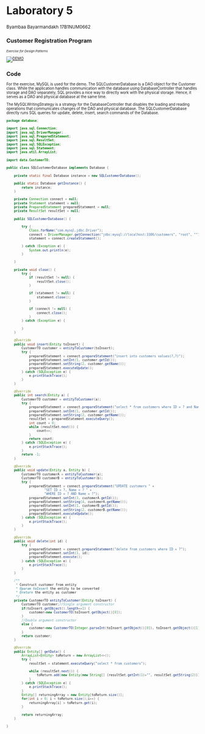 <h1>Laboratory 5</h1>
<sub> Byambaa Bayarmandakh 17B1NUM0662<sub>

<h2>Customer Registration Program</h2>
<i><sub>Exercise for Design Patterns</sub></i>


[![DEMO](http://img.youtube.com/vi/m9J7sn19nBI/0.jpg)](http://www.youtube.com/watch?v=m9J7sn19nBI "Customer Annnouncement Program Demo")

<h2>Code</h2>
<p>
For the exercise, MySQL is used for the demo. The SQLCustomerDatabase is a DAO object for the Customer class. While the application
handles communication with the database using DatabaseController that handles storage and DAO separately, SQL provides a nice way to directly work with the physical storage. Hence, it serves as a DAO and physical database at the same time.

The MySQLWritingStrategy is a strategy for the DatabaseController that disables the loading and reading operations that communicates
changes of the DAO and physical database. The SQLCustomerDatabase directly runs SQL queries for update, delete, insert, search commands of the Database.
</p>

```java
package database;

import java.sql.Connection;
import java.sql.DriverManager;
import java.sql.PreparedStatement;
import java.sql.ResultSet;
import java.sql.SQLException;
import java.sql.Statement;
import java.util.ArrayList;

import data.CustomerTO;

public class SQLCustomerDatabase implements Database {
	
	private static final Database instance = new SQLCustomerDatabase();
	
	public static Database getInstance() {
		return instance;
	}

	private Connection connect = null;
	private Statement statement = null;
	private PreparedStatement preparedStatement = null;
	private ResultSet resultSet = null;

	public SQLCustomerDatabase() {

		try {
			Class.forName("com.mysql.jdbc.Driver");
			connect = DriverManager.getConnection("jdbc:mysql://localhost:3306/customers", "root", "");
			statement = connect.createStatement();

		} catch (Exception e) {
			System.out.println(e);
		}

	}

	private void close() {
		try {
			if (resultSet != null) {
				resultSet.close();
			}

			if (statement != null) {
				statement.close();
			}

			if (connect != null) {
				connect.close();
			}
		} catch (Exception e) {

		}
	}

	@Override
	public void insert(Entity toInsert) {
		CustomerTO customer = entityToCustomer(toInsert);
		try {
			preparedStatement = connect.prepareStatement("insert into customers values(?,?)");
			preparedStatement.setInt(1, customer.getId());
			preparedStatement.setString(2, customer.getName());
			preparedStatement.executeUpdate();
		} catch (SQLException e) {
			e.printStackTrace();
		}
	}

	@Override
	public int search(Entity a) {
		CustomerTO customer = entityToCustomer(a);
		try {
			preparedStatement = connect.prepareStatement("select * from customers where ID = ? and Name = ?");
			preparedStatement.setInt(1, customer.getId());
			preparedStatement.setString(2, customer.getName());
			resultSet = preparedStatement.executeQuery();
			int count = 0;
			while (resultSet.next()) {
				count++;
			}
			return count;
		} catch (SQLException e) {
			e.printStackTrace();
		}
		return -1;
	}

	@Override
	public void update(Entity a, Entity b) {
		CustomerTO customerA = entityToCustomer(a);
		CustomerTO customerB = entityToCustomer(b);
		try {
			preparedStatement = connect.prepareStatement("UPDATE customers " + 
					"SET ID = ?, Name = ? " + 
					"WHERE ID = ? AND Name = ?");
			preparedStatement.setInt(3, customerA.getId());
			preparedStatement.setString(4, customerA.getName());
			preparedStatement.setInt(1, customerB.getId());
			preparedStatement.setString(2, customerB.getName());
			preparedStatement.executeUpdate();
		} catch (SQLException e) {
			e.printStackTrace();
		}
	}

	@Override
	public void delete(int id) {
		try {
			preparedStatement = connect.prepareStatement("delete from customers where ID = ?");
			preparedStatement.setInt(1, id);
			preparedStatement.execute();
		} catch (SQLException e) {
			e.printStackTrace();
		}
	}
	
	/**
	 * Construct customer from entity
	 * @param toInsert the entity to be converted
	 * @return the entity as customer
	 */
	private CustomerTO entityToCustomer(Entity toInsert) {
		CustomerTO customer;//Single argument constructor
		if(toInsert.getObject().length==1) {
			customer=new CustomerTO(toInsert.getObject()[0]);
		}
		//Double argument constructor
		else {
			customer=new CustomerTO(Integer.parseInt(toInsert.getObject()[0]), toInsert.getObject()[1]);
		}
		return customer;
	}

	@Override
	public Entity[] getData() {
		ArrayList<Entity> toReturn = new ArrayList<>();
		try {
			resultSet = statement.executeQuery("select * from customers");

			while (resultSet.next()) {
				toReturn.add(new Entity(new String[] {resultSet.getInt(1)+"", resultSet.getString(2)}));
			}
		} catch (SQLException e) {
			e.printStackTrace();
		}
		Entity[] returningArray = new Entity[toReturn.size()];
		for(int i = 0; i < toReturn.size();i++) {
			returningArray[i] = toReturn.get(i);
		}
	
		return returningArray;
	}

}

```
